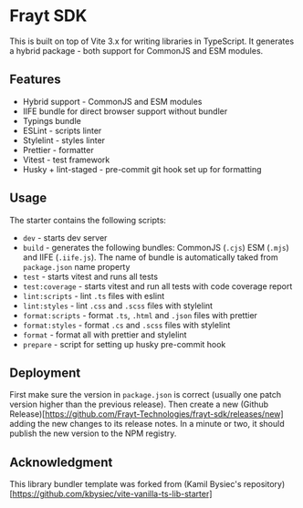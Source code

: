 # Frayt SDK

This is built on top of Vite 3.x for writing libraries in TypeScript. It generates a hybrid package - both support for CommonJS and ESM modules.

## Features

- Hybrid support - CommonJS and ESM modules
- IIFE bundle for direct browser support without bundler
- Typings bundle
- ESLint - scripts linter
- Stylelint - styles linter
- Prettier - formatter
- Vitest - test framework
- Husky + lint-staged - pre-commit git hook set up for formatting

## Usage

The starter contains the following scripts:

- `dev` - starts dev server
- `build` - generates the following bundles: CommonJS (`.cjs`) ESM (`.mjs`) and IIFE (`.iife.js`). The name of bundle is automatically taked from `package.json` name property
- `test` - starts vitest and runs all tests
- `test:coverage` - starts vitest and run all tests with code coverage report
- `lint:scripts` - lint `.ts` files with eslint
- `lint:styles` - lint `.css` and `.scss` files with stylelint
- `format:scripts` - format `.ts`, `.html` and `.json` files with prettier
- `format:styles` - format `.cs` and `.scss` files with stylelint
- `format` - format all with prettier and stylelint
- `prepare` - script for setting up husky pre-commit hook

## Deployment

First make sure the version in `package.json` is correct (usually one patch version higher than the previous release). Then create a new (Github Release)[https://github.com/Frayt-Technologies/frayt-sdk/releases/new] adding the new changes to its release notes. In a minute or two, it should publish the new version to the NPM registry.

## Acknowledgment

This library bundler template was forked from (Kamil Bysiec's repository)[https://github.com/kbysiec/vite-vanilla-ts-lib-starter]
